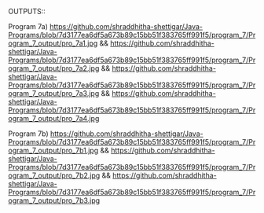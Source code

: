 OUTPUTS::

Program 7a) https://github.com/shraddhitha-shettigar/Java-Programs/blob/7d3177ea6df5a673b89c15bb51f383765ff991f5/program_7/Program_7_output/pro_7a1.jpg && https://github.com/shraddhitha-shettigar/Java-Programs/blob/7d3177ea6df5a673b89c15bb51f383765ff991f5/program_7/Program_7_output/pro_7a2.jpg && https://github.com/shraddhitha-shettigar/Java-Programs/blob/7d3177ea6df5a673b89c15bb51f383765ff991f5/program_7/Program_7_output/pro_7a3.jpg && https://github.com/shraddhitha-shettigar/Java-Programs/blob/7d3177ea6df5a673b89c15bb51f383765ff991f5/program_7/Program_7_output/pro_7a4.jpg


Program 7b) https://github.com/shraddhitha-shettigar/Java-Programs/blob/7d3177ea6df5a673b89c15bb51f383765ff991f5/program_7/Program_7_output/pro_7b1.jpg && https://github.com/shraddhitha-shettigar/Java-Programs/blob/7d3177ea6df5a673b89c15bb51f383765ff991f5/program_7/Program_7_output/pro_7b2.jpg && https://github.com/shraddhitha-shettigar/Java-Programs/blob/7d3177ea6df5a673b89c15bb51f383765ff991f5/program_7/Program_7_output/pro_7b3.jpg